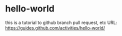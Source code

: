 # hello-world
this is a tutorial to github branch pull request, etc  URL: https://guides.github.com/activities/hello-world/
